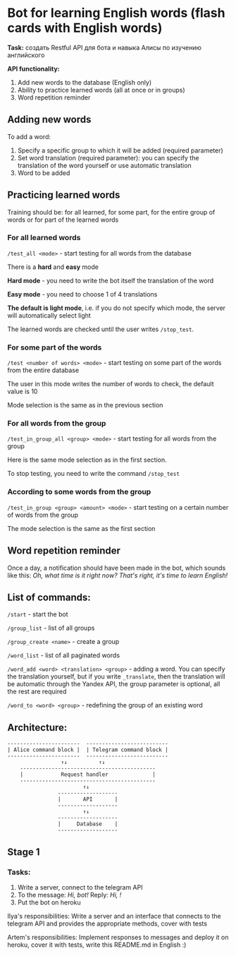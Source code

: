 # Bot for learning English words (flash cards with English words)

**Task:** создать Restful API  для бота и навыка Алисы по изучению английского

**API functionality:**

1. Add new words to the database (English only)
2. Ability to practice learned words (all at once or in groups)
3. Word repetition reminder

## Adding new words

To add a word:

1. Specify a specific group to which it will be added (required parameter)
2. Set word translation (required parameter): you can specify the translation of the word yourself or use automatic translation
3. Word to be added

## Practicing learned words

Training should be: for all learned, for some part, for the entire group of words or for part of the learned words

### For all learned words

`/test_all <mode>` - start testing for all words from the database

There is a **hard** and **easy** mode

**Hard mode** - you need to write the bot itself the translation of the word

**Easy mode** - you need to choose 1 of 4 translations

**The default is light mode**, i.e. if you do not specify which mode, the server will automatically select light

The learned words are checked until the user writes `/stop_test`.

### For some part of the words

`/test <number of words> <mode>` - start testing on some part of the words from the entire database

The user in this mode writes the number of words to check, the default value is 10

Mode selection is the same as in the previous section

### For all words from the group

`/test_in_group_all <group> <mode>` - start testing for all words from the group

Here is the same mode selection as in the first section.

To stop testing, you need to write the command `/stop_test`

### According to some words from the group

`/test_in_group <group> <amount> <mode>` - start testing on a certain number of words from the group

The mode selection is the same as the first section

## Word repetition reminder

Once a day, a notification should have been made in the bot, which sounds like this: *Oh, what time is it right now? That's right, it's time to learn English!*

## List of commands:

`/start` - start the bot

`/group_list` - list of all groups

`/group_create <name>` - create a group

`/word_list` - list of all paginated words

`/word_add <word> <translation> <group>` - adding a word. You can specify the translation yourself, but if you write `_translate`, then the translation will be automatic through the Yandex API, the group parameter is optional, all the rest are required

`/word_to <word> <group>` - redefining the group of an existing word

## Architecture:

    -----------------------  --------------------------
    | Alice command block |  | Telegram command block |
    -----------------------  --------------------------
                     ↑↓          ↑↓
        -------------------------------------------
        |            Request handler              |
        -------------------------------------------
                            ↑↓
                    -------------------
                    |       API       |
                    -------------------
                            ↑↓   
                    -------------------
                    |     Database    |
                    -------------------

## Stage 1


### Tasks:
1. Write a server, connect to the telegram API
2. To the message: *Hi, bot!* Reply: *Hi, <name in the telegram>!*
3. Put the bot on heroku

Ilya's responsibilities: Write a server and an interface that connects to the telegram API and provides the appropriate methods, cover with tests

Artem's responsibilities: Implement responses to messages and deploy it on heroku, cover it with tests, write this README.md in English :)